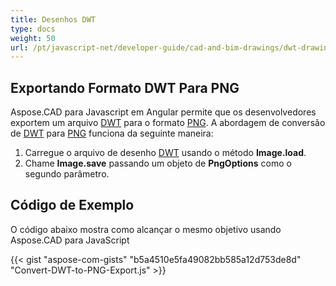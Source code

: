```yaml
---
title: Desenhos DWT
type: docs
weight: 50
url: /pt/javascript-net/developer-guide/cad-and-bim-drawings/dwt-drawings/
---
```


## **Exportando Formato DWT Para PNG**

Aspose.CAD para Javascript em Angular permite que os desenvolvedores exportem um arquivo [DWT](https://docs.fileformat.com/cad/dwt/) para o formato [PNG](https://docs.fileformat.com/image/png/).
A abordagem de conversão de [DWT](https://docs.fileformat.com/cad/dwt/) para [PNG](https://docs.fileformat.com/image/png/) funciona da seguinte maneira:

1. Carregue o arquivo de desenho [DWT](https://docs.fileformat.com/cad/dwt/) usando o método **Image.load**.
1. Chame **Image.save** passando um objeto de **PngOptions** como o segundo parâmetro.

## Código de Exemplo

O código abaixo mostra como alcançar o mesmo objetivo usando Aspose.CAD para JavaScript

{{< gist "aspose-com-gists" "b5a4510e5fa49082bb585a12d753de8d" "Convert-DWT-to-PNG-Export.js" >}}
